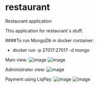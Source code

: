 # restaurant
Restaurant application

This application for restaurant`s stuff. 


####To run MongoDb in docker container:
- docker run -p 27017:27017 -d mongo


Main view:
![image](https://user-images.githubusercontent.com/64887157/212579454-9b823c43-e88a-4978-aca8-a239eb987210.png)
![image](https://user-images.githubusercontent.com/64887157/212579476-9cb3bdda-5c65-4b96-92cc-86cb52381d90.png)

Administrator view:
![image](https://user-images.githubusercontent.com/64887157/212579550-2cd8ea82-59b3-4280-80ce-efa7f7f0504e.png)

Payment using LiqPay:
![image](https://user-images.githubusercontent.com/64887157/212579592-ff30965c-8cb2-453a-93cf-262ab1b785b6.png)
![image](https://user-images.githubusercontent.com/64887157/212579610-f6eebdff-20e0-4590-8915-b13c31e190b6.png)
